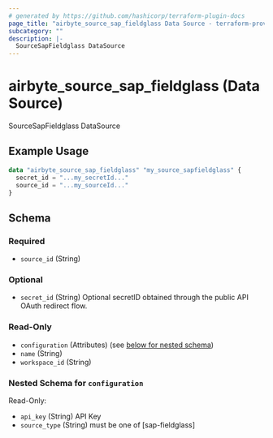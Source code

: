 ```yaml
---
# generated by https://github.com/hashicorp/terraform-plugin-docs
page_title: "airbyte_source_sap_fieldglass Data Source - terraform-provider-airbyte"
subcategory: ""
description: |-
  SourceSapFieldglass DataSource
---
```


# airbyte_source_sap_fieldglass (Data Source)

SourceSapFieldglass DataSource

## Example Usage

```terraform
data "airbyte_source_sap_fieldglass" "my_source_sapfieldglass" {
  secret_id = "...my_secretId..."
  source_id = "...my_sourceId..."
}
```

<!-- schema generated by tfplugindocs -->
## Schema

### Required

- `source_id` (String)

### Optional

- `secret_id` (String) Optional secretID obtained through the public API OAuth redirect flow.

### Read-Only

- `configuration` (Attributes) (see [below for nested schema](#nestedatt--configuration))
- `name` (String)
- `workspace_id` (String)

<a id="nestedatt--configuration"></a>
### Nested Schema for `configuration`

Read-Only:

- `api_key` (String) API Key
- `source_type` (String) must be one of [sap-fieldglass]


